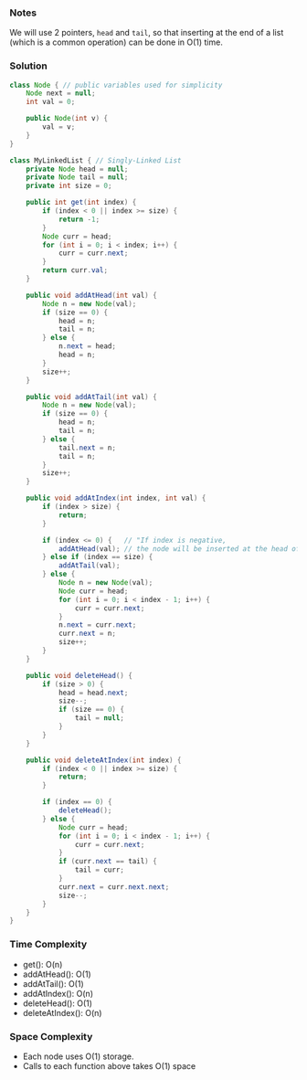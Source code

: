 ### Notes

We will use 2 pointers, `head` and `tail`, so that inserting at the end of a list (which is a common operation) can be done in O(1) time.

### Solution

```java
class Node { // public variables used for simplicity
    Node next = null;
    int val = 0;

    public Node(int v) {
        val = v;
    }
}

class MyLinkedList { // Singly-Linked List
    private Node head = null;
    private Node tail = null;
    private int size = 0;

    public int get(int index) {
        if (index < 0 || index >= size) {
            return -1;
        }
        Node curr = head;
        for (int i = 0; i < index; i++) {
            curr = curr.next;
        }
        return curr.val;
    }

    public void addAtHead(int val) {
        Node n = new Node(val);
        if (size == 0) {
            head = n;
            tail = n;
        } else {
            n.next = head;
            head = n;
        }
        size++;
    }

    public void addAtTail(int val) {
        Node n = new Node(val);
        if (size == 0) {
            head = n;
            tail = n;
        } else {
            tail.next = n;
            tail = n;
        }
        size++;
    }

    public void addAtIndex(int index, int val) {
        if (index > size) {
            return;
        }

        if (index <= 0) {   // "If index is negative,
            addAtHead(val); // the node will be inserted at the head of the list."
        } else if (index == size) {
            addAtTail(val);
        } else {
            Node n = new Node(val);
            Node curr = head;
            for (int i = 0; i < index - 1; i++) {
                curr = curr.next;
            }
            n.next = curr.next;
            curr.next = n;
            size++;
        }
    }

    public void deleteHead() {
        if (size > 0) {
            head = head.next;
            size--;
            if (size == 0) {
                tail = null;
            }
        }
    }

    public void deleteAtIndex(int index) {
        if (index < 0 || index >= size) {
            return;
        }

        if (index == 0) {
            deleteHead();
        } else {
            Node curr = head;
            for (int i = 0; i < index - 1; i++) {
                curr = curr.next;
            }
            if (curr.next == tail) {
                tail = curr;
            }
            curr.next = curr.next.next;
            size--;
        }
    }
}
```

### Time Complexity

- get(): O(n)
- addAtHead(): O(1)
- addAtTail(): O(1)
- addAtIndex(): O(n)
- deleteHead(): O(1)
- deleteAtIndex(): O(n)

### Space Complexity

- Each node uses O(1) storage.
- Calls to each function above takes O(1) space
